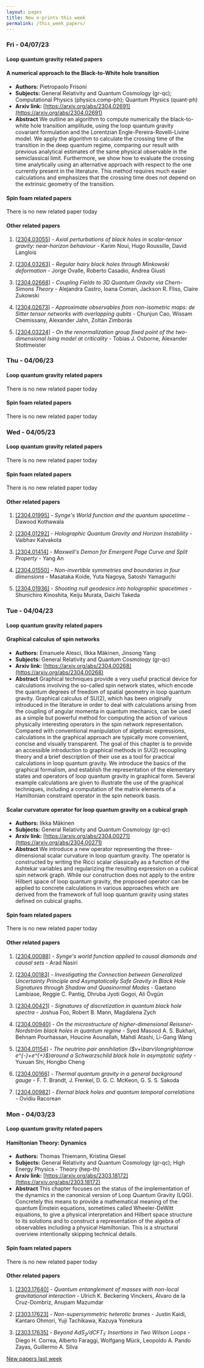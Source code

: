 ```yaml
---
layout: pages
title: New e-prints this week
permalink: /this_week_papers/
---
```




### Fri - 04/07/23

#### Loop quantum gravity related papers

#### **A numerical approach to the Black-to-White hole transition**
 - **Authors:** Pietropaolo Frisoni
 - **Subjects:** General Relativity and Quantum Cosmology (gr-qc); Computational Physics (physics.comp-ph); Quantum Physics (quant-ph)
 - **Arxiv link:** [https://arxiv.org/abs/2304.02691](https://arxiv.org/abs/2304.02691)
 - **Abstract**
 We outline an algorithm to compute numerically the black-to-white hole transition amplitude, using the loop quantum gravity covariant formulation and the Lorentzian Engle-Pereira-Rovelli-Livine model. We apply the algorithm to calculate the crossing time of the transition in the deep quantum regime, comparing our result with previous analytical estimates of the same physical observable in the semiclassical limit. Furthermore, we show how to evaluate the crossing time analytically using an alternative approach with respect to the one currently present in the literature. This method requires much easier calculations and emphasizes that the crossing time does not depend on the extrinsic geometry of the transition. 

#### Spin foam related papers

There is no new related paper today 



#### Other related papers

1. [[2304.03055]](https://arxiv.org/abs/2304.03055) - *Axial perturbations of black holes in scalar-tensor gravity:  near-horizon behaviour* - Karim Noui, Hugo Roussille, David Langlois

1. [[2304.03263]](https://arxiv.org/abs/2304.03263) - *Regular hairy black holes through Minkowski deformation* - Jorge Ovalle, Roberto Casadio, Andrea Giusti

1. [[2304.02668]](https://arxiv.org/abs/2304.02668) - *Coupling Fields to 3D Quantum Gravity via Chern-Simons Theory* - Alejandra Castro, Ioana Coman, Jackson R. Fliss, Claire Zukowski

1. [[2304.02673]](https://arxiv.org/abs/2304.02673) - *Approximate observables from non-isometric maps: de Sitter tensor  networks with overlapping qubits* - Chunjun Cao, Wissam Chemissany, Alexander Jahn, Zoltán Zimborás

1. [[2304.03224]](https://arxiv.org/abs/2304.03224) - *On the renormalization group fixed point of the two-dimensional Ising  model at criticality* - Tobias J. Osborne, Alexander Stottmeister



### Thu - 04/06/23

#### Loop quantum gravity related papers

There is no new related paper today 

#### Spin foam related papers

There is no new related paper today 

### Wed - 04/05/23

#### Loop quantum gravity related papers

There is no new related paper today 

#### Spin foam related papers

There is no new related paper today 



#### Other related papers

1. [[2304.01995]](https://arxiv.org/abs/2304.01995) - *Synge's World function and the quantum spacetime* - Dawood Kothawala

1. [[2304.01292]](https://arxiv.org/abs/2304.01292) - *Holographic Quantum Gravity and Horizon Instability* - Vaibhav Kalvakota

1. [[2304.01414]](https://arxiv.org/abs/2304.01414) - *Maxwell's Demon for Emergent Page Curve and Split Property* - Yang An

1. [[2304.01550]](https://arxiv.org/abs/2304.01550) - *Non-invertible symmetries and boundaries in four dimensions* - Masataka Koide, Yuta Nagoya, Satoshi Yamaguchi

1. [[2304.01936]](https://arxiv.org/abs/2304.01936) - *Shooting null geodesics into holographic spacetimes* - Shunichiro Kinoshita, Keiju Murata, Daichi Takeda



### Tue - 04/04/23

#### Loop quantum gravity related papers

#### **Graphical calculus of spin networks**
 - **Authors:** Emanuele Alesci, Ilkka Mäkinen, Jinsong Yang
 - **Subjects:** General Relativity and Quantum Cosmology (gr-qc)
 - **Arxiv link:** [https://arxiv.org/abs/2304.00268](https://arxiv.org/abs/2304.00268)
 - **Abstract**
 Graphical techniques provide a very useful practical device for calculations involving the so-called spin network states, which encode the quantum degrees of freedom of spatial geometry in loop quantum gravity. Graphical calculus of SU(2), which has been originally introduced in the literature in order to deal with calculations arising from the coupling of angular momenta in quantum mechanics, can be used as a simple but powerful method for computing the action of various physically interesting operators in the spin network representation. Compared with conventional manipulation of algebraic expressions, calculations in the graphical approach are typically more convenient, concise and visually transparent. The goal of this chapter is to provide an accessible introduction to graphical methods in SU(2) recoupling theory and a brief description of their use as a tool for practical calculations in loop quantum gravity. We introduce the basics of the graphical formalism, and establish the representation of the elementary states and operators of loop quantum gravity in graphical form. Several example calculations are given to illustrate the use of the graphical techniques, including a computation of the matrix elements of a Hamiltonian constraint operator in the spin network basis. 

#### **Scalar curvature operator for loop quantum gravity on a cubical graph**
 - **Authors:** Ilkka Mäkinen
 - **Subjects:** General Relativity and Quantum Cosmology (gr-qc)
 - **Arxiv link:** [https://arxiv.org/abs/2304.00271](https://arxiv.org/abs/2304.00271)
 - **Abstract**
 We introduce a new operator representing the three-dimensional scalar curvature in loop quantum gravity. The operator is constructed by writing the Ricci scalar classically as a function of the Ashtekar variables and regularizing the resulting expression on a cubical spin network graph. While our construction does not apply to the entire Hilbert space of loop quantum gravity, the proposed operator can be applied to concrete calculations in various approaches which are derived from the framework of full loop quantum gravity using states defined on cubical graphs. 

#### Spin foam related papers

There is no new related paper today 



#### Other related papers

1. [[2304.00088]](https://arxiv.org/abs/2304.00088) - *Synge's world function applied to causal diamonds and causal sets* - Arad Nasiri

1. [[2304.00183]](https://arxiv.org/abs/2304.00183) - *Investigating the Connection between Generalized Uncertainty Principle  and Asymptotically Safe Gravity in Black Hole Signatures through Shadow and  Quasinormal Modes* - Gaetano Lambiase, Reggie C. Pantig, Dhruba Jyoti Gogoi, Ali Övgün

1. [[2304.00421]](https://arxiv.org/abs/2304.00421) - *Signatures of discretization in quantum black hole spectra* - Joshua Foo, Robert B. Mann, Magdalena Zych

1. [[2304.00940]](https://arxiv.org/abs/2304.00940) - *On the microstructure of higher-dimensional Reissner-Nordström black  holes in quantum regime* - Syed Masood A. S. Bukhari, Behnam Pourhassan, Houcine Aounallah, Mahdi Atashi, Li-Gang Wang

1. [[2304.01154]](https://arxiv.org/abs/2304.01154) - *The neutrino pair annihilation ($ν+\barν\longrightarrow  e^{-}+e^{+}$)around a Schwarzschild black hole in asymptotic safety* - Yuxuan Shi, Hongbo Cheng

1. [[2304.00166]](https://arxiv.org/abs/2304.00166) - *Thermal quantum gravity in a general background gauge* - F. T. Brandt, J. Frenkel, D. G. C. McKeon, G. S. S. Sakoda

1. [[2304.00982]](https://arxiv.org/abs/2304.00982) - *Eternal black holes and quantum temporal correlations* - Ovidiu Racorean



### Mon - 04/03/23

#### Loop quantum gravity related papers

#### **Hamiltonian Theory: Dynamics**
 - **Authors:** Thomas Thiemann, Kristina Giesel
 - **Subjects:** General Relativity and Quantum Cosmology (gr-qc); High Energy Physics - Theory (hep-th)
 - **Arxiv link:** [https://arxiv.org/abs/2303.18172](https://arxiv.org/abs/2303.18172)
 - **Abstract**
 This chapter focuses on the status of the implementation of the dynamics in the canonical version of Loop Quantum Gravity (LQG). Concretely this means to provide a mathematical meaning of the quantum Einstein equations, sometimes called Wheeler-DeWitt equations, to give a physical interpretation and Hilbert space structure to its solutions and to construct a representation of the algebra of observables including a physical Hamiltonian. This is a structural overview intentionally skipping technical details. 

#### Spin foam related papers

There is no new related paper today 



#### Other related papers

1. [[2303.17640]](https://arxiv.org/abs/2303.17640) - *Quantum entanglement of masses with non-local gravitational interaction* - Ulrich K. Beckering Vinckers, Álvaro de la Cruz-Dombriz, Anupam Mazumdar

1. [[2303.17623]](https://arxiv.org/abs/2303.17623) - *Non-supersymmetric heterotic branes* - Justin Kaidi, Kantaro Ohmori, Yuji Tachikawa, Kazuya Yonekura

1. [[2303.17635]](https://arxiv.org/abs/2303.17635) - *Beyond AdS$_2$/dCFT$_1$: Insertions in Two Wilson Loops* - Diego H. Correa, Alberto Faraggi, Wolfgang Mück, Leopoldo A. Pando Zayas, Guillermo A. Silva






[New papers last week]({{site.url}}/archived/weekly/pre-prints/2023/04/03/archived_weekly_papers.html)